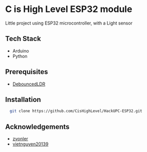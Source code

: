 
# C is High Level ESP32 module


Little project using ESP32 microcontroller, with a Light sensor


## Tech Stack

- Arduino
- Python



## Prerequisites

- [DebouncedLDR](https://github.com/zvonler/DebouncedLDR)


## Installation


```bash
  git clone https://github.com/CisHighLevel/HackUPC-ESP32.git
```


## Acknowledgements

 - [zvonler](https://github.com/zvonler/DebouncedLDR/blob/master/examples/SerialLDRTester/SerialLDRTester.ino)
 - [vietnguyen20139](https://github.com/vietnguyen20139/TT_Iot.github.io)
